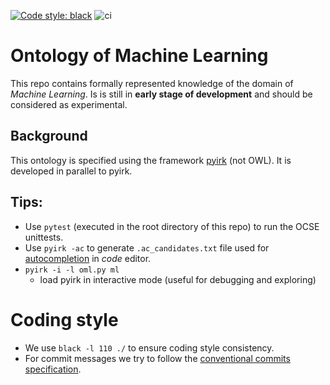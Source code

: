 [![Code style: black](https://img.shields.io/badge/code%20style-black-000000.svg)](https://github.com/psf/black)
![ci](https://github.com/cknoll/Onotology-of-machine-learning/actions/workflows/python-app.yml/badge.svg)

# Ontology of Machine Learning

This repo contains formally represented knowledge of the domain of *Machine Learning*. Is is still in **early stage of development** and should be considered as experimental.


## Background

This ontology is specified using the framework [pyirk](https://github.com/ackrep-org/pyerk-core) (not OWL). It is developed in parallel to pyirk.

## Tips:

- Use `pytest` (executed in the root directory of this repo) to run the OCSE unittests.
- Use `pyirk -ac` to generate `.ac_candidates.txt` file used for [autocompletion](https://github.com/ackrep-org/irk-fzf) in *code* editor.
- `pyirk -i -l oml.py ml`
    - load pyirk in interactive mode (useful for debugging and exploring)



# Coding style

- We use `black -l 110 ./` to ensure coding style consistency.
- For commit messages we try to follow the [conventional commits specification](https://www.conventionalcommits.org/en/).
